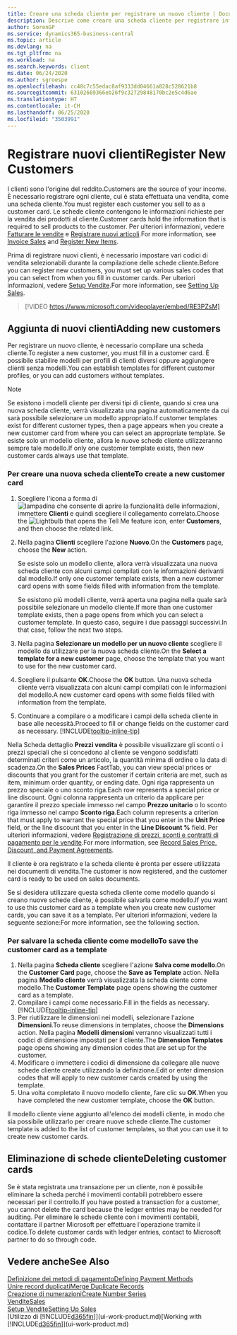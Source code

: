```yaml
---
title: Creare una scheda cliente per registrare un nuovo cliente | Documenti Microsoft
description: Descrive come creare una scheda cliente per registrare informazioni su ogni nuovo cliente a cui sono rivolte le vendite.
author: SorenGP
ms.service: dynamics365-business-central
ms.topic: article
ms.devlang: na
ms.tgt_pltfrm: na
ms.workload: na
ms.search.keywords: client
ms.date: 06/24/2020
ms.author: sgroespe
ms.openlocfilehash: cc48c7c55edac8af9333dd04661a828c528621b8
ms.sourcegitcommit: 63102669366eb26f9c32729848170bc2e5c4d6ae
ms.translationtype: HT
ms.contentlocale: it-CH
ms.lasthandoff: 06/25/2020
ms.locfileid: "3503991"
---
```

# <a name="register-new-customers"></a><span data-ttu-id="cd718-103">Registrare nuovi clienti</span><span class="sxs-lookup"><span data-stu-id="cd718-103">Register New Customers</span></span>

<span data-ttu-id="cd718-104">I clienti sono l'origine del reddito.</span><span class="sxs-lookup"><span data-stu-id="cd718-104">Customers are the source of your income.</span></span> <span data-ttu-id="cd718-105">È necessario registrare ogni cliente, cui è stata effettuata una vendita, come una scheda cliente.</span><span class="sxs-lookup"><span data-stu-id="cd718-105">You must register each customer you sell to as a customer card.</span></span> <span data-ttu-id="cd718-106">Le schede cliente contengono le informazioni richieste per la vendita dei prodotti al cliente.</span><span class="sxs-lookup"><span data-stu-id="cd718-106">Customer cards hold the information that is required to sell products to the customer.</span></span> <span data-ttu-id="cd718-107">Per ulteriori informazioni, vedere [Fatturare le vendite](sales-how-invoice-sales.md) e [Registrare nuovi articoli](inventory-how-register-new-items.md).</span><span class="sxs-lookup"><span data-stu-id="cd718-107">For more information, see [Invoice Sales](sales-how-invoice-sales.md) and [Register New Items](inventory-how-register-new-items.md).</span></span>  

<span data-ttu-id="cd718-108">Prima di registrare nuovi clienti, è necessario impostare vari codici di vendita selezionabili durante la compilazione delle schede cliente.</span><span class="sxs-lookup"><span data-stu-id="cd718-108">Before you can register new customers, you must set up various sales codes that you can select from when you fill in customer cards.</span></span> <span data-ttu-id="cd718-109">Per ulteriori informazioni, vedere [Setup Vendite](sales-setup-sales.md).</span><span class="sxs-lookup"><span data-stu-id="cd718-109">For more information, see [Setting Up Sales](sales-setup-sales.md).</span></span>

> [!VIDEO https://www.microsoft.com/videoplayer/embed/RE3PZsM]

## <a name="adding-new-customers"></a><span data-ttu-id="cd718-110">Aggiunta di nuovi clienti</span><span class="sxs-lookup"><span data-stu-id="cd718-110">Adding new customers</span></span>

<span data-ttu-id="cd718-111">Per registrare un nuovo cliente, è necessario compilare una scheda cliente.</span><span class="sxs-lookup"><span data-stu-id="cd718-111">To register a new customer, you must fill in a customer card.</span></span> <span data-ttu-id="cd718-112">È possibile stabilire modelli per profili di clienti diversi oppure aggiungere clienti senza modelli.</span><span class="sxs-lookup"><span data-stu-id="cd718-112">You can establish templates for different customer profiles, or you can add customers without templates.</span></span>  

> [!NOTE]  
> <span data-ttu-id="cd718-113">Se esistono i modelli cliente per diversi tipi di cliente, quando si crea una nuova scheda cliente, verrà visualizzata una pagina automaticamente da cui sarà possibile selezionare un modello appropriato.</span><span class="sxs-lookup"><span data-stu-id="cd718-113">If customer templates exist for different customer types, then a page appears when you create a new customer card from where you can select an appropriate template.</span></span> <span data-ttu-id="cd718-114">Se esiste solo un modello cliente, allora le nuove schede cliente utilizzeranno sempre tale modello.</span><span class="sxs-lookup"><span data-stu-id="cd718-114">If only one customer template exists, then new customer cards always use that template.</span></span>  

### <a name="to-create-a-new-customer-card"></a><span data-ttu-id="cd718-115">Per creare una nuova scheda cliente</span><span class="sxs-lookup"><span data-stu-id="cd718-115">To create a new customer card</span></span>

1. <span data-ttu-id="cd718-116">Scegliere l'icona a forma di ![lampadina che consente di aprire la funzionalità delle informazioni](media/ui-search/search_small.png "Informazioni sull'operazione che si desidera eseguire"), immettere **Clienti** e quindi scegliere il collegamento correlato.</span><span class="sxs-lookup"><span data-stu-id="cd718-116">Choose the ![Lightbulb that opens the Tell Me feature](media/ui-search/search_small.png "Tell me what you want to do") icon, enter **Customers**, and then choose the related link.</span></span>  
2. <span data-ttu-id="cd718-117">Nella pagina **Clienti** scegliere l'azione **Nuovo**.</span><span class="sxs-lookup"><span data-stu-id="cd718-117">On the **Customers** page, choose the **New** action.</span></span>

    <span data-ttu-id="cd718-118">Se esiste solo un modello cliente, allora verrà visualizzata una nuova scheda cliente con alcuni campi compilati con le informazioni derivanti dal modello.</span><span class="sxs-lookup"><span data-stu-id="cd718-118">If only one customer template exists, then a new customer card opens with some fields filled with information from the template.</span></span>

    <span data-ttu-id="cd718-119">Se esistono più modelli cliente, verrà aperta una pagina nella quale sarà possibile selezionare un modello cliente.</span><span class="sxs-lookup"><span data-stu-id="cd718-119">If more than one customer template exists, then a page opens from which you can select a customer template.</span></span> <span data-ttu-id="cd718-120">In questo caso, seguire i due passaggi successivi.</span><span class="sxs-lookup"><span data-stu-id="cd718-120">In that case, follow the next two steps.</span></span>
3. <span data-ttu-id="cd718-121">Nella pagina **Selezionare un modello per un nuovo cliente** scegliere il modello da utilizzare per la nuova scheda cliente.</span><span class="sxs-lookup"><span data-stu-id="cd718-121">On the **Select a template for a new customer** page, choose the template that you want to use for the new customer card.</span></span>
4. <span data-ttu-id="cd718-122">Scegliere il pulsante **OK**.</span><span class="sxs-lookup"><span data-stu-id="cd718-122">Choose the **OK** button.</span></span> <span data-ttu-id="cd718-123">Una nuova scheda cliente verrà visualizzata con alcuni campi compilati con le informazioni del modello.</span><span class="sxs-lookup"><span data-stu-id="cd718-123">A new customer card opens with some fields filled with information from the template.</span></span>  
5. <span data-ttu-id="cd718-124">Continuare a compilare o a modificare i campi della scheda cliente in base alle necessità.</span><span class="sxs-lookup"><span data-stu-id="cd718-124">Proceed to fill or change fields on the customer card as necessary.</span></span> [!INCLUDE[tooltip-inline-tip](includes/tooltip-inline-tip_md.md)]

<span data-ttu-id="cd718-125">Nella Scheda dettaglio **Prezzi vendita** è possibile visualizzare gli sconti o i prezzi speciali che si concedono al cliente se vengono soddisfatti determinati criteri come un articolo, la quantità minima di ordine o la data di scadenza.</span><span class="sxs-lookup"><span data-stu-id="cd718-125">On the **Sales Prices** FastTab, you can view special prices or discounts that you grant for the customer if certain criteria are met, such as item, minimum order quantity, or ending date.</span></span> <span data-ttu-id="cd718-126">Ogni riga rappresenta un prezzo speciale o uno sconto riga.</span><span class="sxs-lookup"><span data-stu-id="cd718-126">Each row represents a special price or line discount.</span></span> <span data-ttu-id="cd718-127">Ogni colonna rappresenta un criterio da applicare per garantire il prezzo speciale immesso nel campo **Prezzo unitario** o lo sconto riga immesso nel campo **Sconto riga**.</span><span class="sxs-lookup"><span data-stu-id="cd718-127">Each column represents a criterion that must apply to warrant the special price that you enter in the **Unit Price** field, or the line discount that you enter in the **Line Discount %** field.</span></span> <span data-ttu-id="cd718-128">Per ulteriori informazioni, vedere [Registrazione di prezzi, sconti e contratti di pagamento per le vendite](sales-how-record-sales-price-discount-payment-agreements.md).</span><span class="sxs-lookup"><span data-stu-id="cd718-128">For more information, see [Record Sales Price, Discount, and Payment Agreements](sales-how-record-sales-price-discount-payment-agreements.md).</span></span>

<span data-ttu-id="cd718-129">Il cliente è ora registrato e la scheda cliente è pronta per essere utilizzata nei documenti di vendita.</span><span class="sxs-lookup"><span data-stu-id="cd718-129">The customer is now registered, and the customer card is ready to be used on sales documents.</span></span>

<span data-ttu-id="cd718-130">Se si desidera utilizzare questa scheda cliente come modello quando si creano nuove schede cliente, è possibile salvarla come modello.</span><span class="sxs-lookup"><span data-stu-id="cd718-130">If you want to use this customer card as a template when you create new customer cards, you can save it as a template.</span></span> <span data-ttu-id="cd718-131">Per ulteriori informazioni, vedere la seguente sezione:</span><span class="sxs-lookup"><span data-stu-id="cd718-131">For more information, see the following section.</span></span>  

### <a name="to-save-the-customer-card-as-a-template"></a><span data-ttu-id="cd718-132">Per salvare la scheda cliente come modello</span><span class="sxs-lookup"><span data-stu-id="cd718-132">To save the customer card as a template</span></span>

1. <span data-ttu-id="cd718-133">Nella pagina **Scheda cliente** scegliere l'azione **Salva come modello**.</span><span class="sxs-lookup"><span data-stu-id="cd718-133">On the **Customer Card** page, choose the **Save as Template** action.</span></span> <span data-ttu-id="cd718-134">Nella pagina **Modello cliente** verrà visualizzata la scheda cliente come modello.</span><span class="sxs-lookup"><span data-stu-id="cd718-134">The **Customer Template** page opens showing the customer card as a template.</span></span>
2. <span data-ttu-id="cd718-135">Compilare i campi come necessario.</span><span class="sxs-lookup"><span data-stu-id="cd718-135">Fill in the fields as necessary.</span></span> [!INCLUDE[tooltip-inline-tip](includes/tooltip-inline-tip_md.md)]
3. <span data-ttu-id="cd718-136">Per riutilizzare le dimensioni nei modelli, selezionare l'azione **Dimensioni**.</span><span class="sxs-lookup"><span data-stu-id="cd718-136">To reuse dimensions in templates, choose the **Dimensions** action.</span></span> <span data-ttu-id="cd718-137">Nella pagina **Modelli dimensioni** verranno visualizzati tutti i codici di dimensione impostati per il cliente.</span><span class="sxs-lookup"><span data-stu-id="cd718-137">The **Dimension Templates** page opens showing any dimension codes that are set up for the customer.</span></span>
4. <span data-ttu-id="cd718-138">Modificare o immettere i codici di dimensione da collegare alle nuove schede cliente create utilizzando la definizione.</span><span class="sxs-lookup"><span data-stu-id="cd718-138">Edit or enter dimension codes that will apply to new customer cards created by using the template.</span></span>  
5. <span data-ttu-id="cd718-139">Una volta completato il nuovo modello cliente, fare clic su **OK**.</span><span class="sxs-lookup"><span data-stu-id="cd718-139">When you have completed the new customer template, choose the **OK** button.</span></span>

<span data-ttu-id="cd718-140">Il modello cliente viene aggiunto all'elenco dei modelli cliente, in modo che sia possibile utilizzarlo per creare nuove schede cliente.</span><span class="sxs-lookup"><span data-stu-id="cd718-140">The customer template is added to the list of customer templates, so that you can use it to create new customer cards.</span></span>

## <a name="deleting-customer-cards"></a><span data-ttu-id="cd718-141">Eliminazione di schede cliente</span><span class="sxs-lookup"><span data-stu-id="cd718-141">Deleting customer cards</span></span>

<span data-ttu-id="cd718-142">Se è stata registrata una transazione per un cliente, non è possibile eliminare la scheda perché i movimenti contabili potrebbero essere necessari per il controllo.</span><span class="sxs-lookup"><span data-stu-id="cd718-142">If you have posted a transaction for a customer, you cannot delete the card because the ledger entries may be needed for auditing.</span></span> <span data-ttu-id="cd718-143">Per eliminare le schede cliente con i movimenti contabili, contattare il partner Microsoft per effettuare l'operazione tramite il codice.</span><span class="sxs-lookup"><span data-stu-id="cd718-143">To delete customer cards with ledger entries, contact to Microsoft partner to do so through code.</span></span>  

## <a name="see-also"></a><span data-ttu-id="cd718-144">Vedere anche</span><span class="sxs-lookup"><span data-stu-id="cd718-144">See Also</span></span>

[<span data-ttu-id="cd718-145">Definizione dei metodi di pagamento</span><span class="sxs-lookup"><span data-stu-id="cd718-145">Defining Payment Methods</span></span>](finance-payment-methods.md)  
[<span data-ttu-id="cd718-146">Unire record duplicati</span><span class="sxs-lookup"><span data-stu-id="cd718-146">Merge Duplicate Records</span></span>](sales-how-merge-duplicate-records.md)  
[<span data-ttu-id="cd718-147">Creazione di numerazioni</span><span class="sxs-lookup"><span data-stu-id="cd718-147">Create Number Series</span></span>](ui-create-number-series.md)  
[<span data-ttu-id="cd718-148">Vendite</span><span class="sxs-lookup"><span data-stu-id="cd718-148">Sales</span></span>](sales-manage-sales.md)  
[<span data-ttu-id="cd718-149">Setup Vendite</span><span class="sxs-lookup"><span data-stu-id="cd718-149">Setting Up Sales</span></span>](sales-setup-sales.md)  
<span data-ttu-id="cd718-150">[Utilizzo di [!INCLUDE[d365fin](includes/d365fin_md.md)]](ui-work-product.md)</span><span class="sxs-lookup"><span data-stu-id="cd718-150">[Working with [!INCLUDE[d365fin](includes/d365fin_md.md)]](ui-work-product.md)</span></span>  

